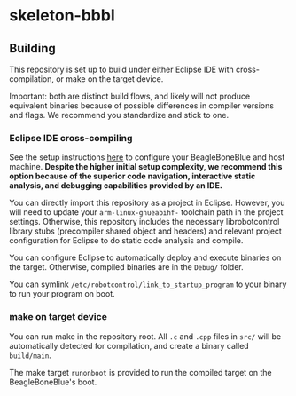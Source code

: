# skeleton-bbbl

## Building
This repository is set up to build under either Eclipse IDE with cross-compilation, or make on the target device.

Important: both are distinct build flows, and likely will not produce equivalent binaries because of possible differences in compiler versions and flags. We recommend you standardize and stick to one.

### Eclipse IDE cross-compiling
See the setup instructions [here](https://docs.google.com/document/d/1s1otjflh8VYQb7MRY7I221TIImY-fodieaWao4NJLk0/edit#) to configure your BeagleBoneBlue and host machine.
**Despite the higher initial setup complexity, we recommend this option because of the superior code navigation, interactive static analysis, and debugging capabilities provided by an IDE.**

You can directly import this repository as a project in Eclipse.
However, you will need to update your `arm-linux-gnueabihf-` toolchain path in the project settings.
Otherwise, this repository includes the necessary librobotcontrol library stubs (precompiler shared object and headers) and relevant project configuration for Eclipse to do static code analysis and compile.

You can configure Eclipse to automatically deploy and execute binaries on the target.
Otherwise, compiled binaries are in the `Debug/` folder.

You can symlink `/etc/robotcontrol/link_to_startup_program` to your binary to run your program on boot.

### make on target device
You can run make in the repository root. All `.c` and `.cpp` files in `src/` will be automatically detected for compilation, and create a binary called `build/main`. 

The make target `runonboot` is provided to run the compiled target on the BeagleBoneBlue's boot.
